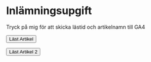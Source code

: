# Inlämningsupgift

Tryck på mig för att skicka lästid och artikelnamn till GA4



<button id="knapp_1">Läst Artikel</button>

<button id="knapp_2">Läst Artikel 2</button>
